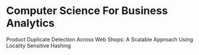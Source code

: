# Computer Science For Business Analytics
Product Duplicate Detection Across Web Shops: A Scalable Approach Using Locality Sensitive
Hashing

